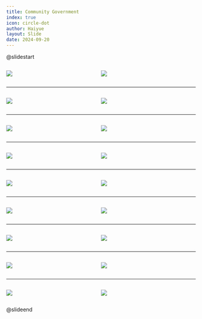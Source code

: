 ```yaml
---
title: Community Government
index: true
icon: circle-dot
author: Haiyue
layout: Slide
date: 2024-09-20
---
```

 
@slidestart

<div style="display:flex">
<div style="flex:1">

![](/data/english/reading/Level-K/Community%20Government/001.png)
</div>
<div style="flex:1">

![](/data/english/reading/Level-K/Community%20Government/002.png)
</div>
</div>

---

<div style="display:flex">
<div style="flex:1">

![](/data/english/reading/Level-K/Community%20Government/003.png)
</div>
<div style="flex:1">

![](/data/english/reading/Level-K/Community%20Government/004.png)
</div>
</div>

---

<div style="display:flex">
<div style="flex:1">

![](/data/english/reading/Level-K/Community%20Government/005.png)
</div>
<div style="flex:1">

![](/data/english/reading/Level-K/Community%20Government/006.png)
</div>
</div>

---

<div style="display:flex">
<div style="flex:1">

![](/data/english/reading/Level-K/Community%20Government/007.png)
</div>
<div style="flex:1">

![](/data/english/reading/Level-K/Community%20Government/008.png)
</div>
</div>

---

<div style="display:flex">
<div style="flex:1">

![](/data/english/reading/Level-K/Community%20Government/009.png)
</div>
<div style="flex:1">

![](/data/english/reading/Level-K/Community%20Government/010.png)
</div>
</div>

---

<div style="display:flex">
<div style="flex:1">

![](/data/english/reading/Level-K/Community%20Government/011.png)
</div>
<div style="flex:1">

![](/data/english/reading/Level-K/Community%20Government/012.png)
</div>
</div>

---

<div style="display:flex">
<div style="flex:1">

![](/data/english/reading/Level-K/Community%20Government/013.png)
</div>
<div style="flex:1">

![](/data/english/reading/Level-K/Community%20Government/014.png)
</div>
</div>

---

<div style="display:flex">
<div style="flex:1">

![](/data/english/reading/Level-K/Community%20Government/015.png)
</div>
<div style="flex:1">

![](/data/english/reading/Level-K/Community%20Government/016.png)
</div>
</div>

---

<div style="display:flex">
<div style="flex:1">

![](/data/english/reading/Level-K/Community%20Government/017.png)
</div>
<div style="flex:1">

![](/data/english/reading/Level-K/Community%20Government/018.png)
</div>
</div>

@slideend